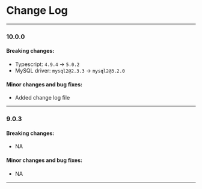 # Change Log

---

### 10.0.0
#### Breaking changes:
* Typescript: `4.9.4` -> `5.0.2`
* MySQL driver: `mysql2@2.3.3` -> `mysql2@3.2.0`

#### Minor changes and bug fixes:
* Added change log file

---

### 9.0.3
#### Breaking changes:
* NA
#### Minor changes and bug fixes:
* NA

---